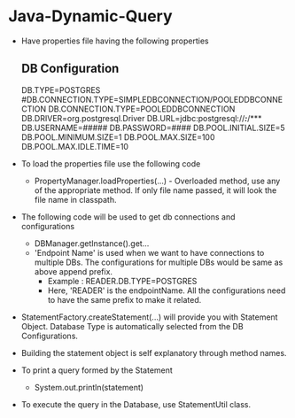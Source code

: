 # Java-Dynamic-Query

- Have properties file having the following properties

	## DB Configuration
	DB.TYPE=POSTGRES
	#DB.CONNECTION.TYPE=SIMPLEDBCONNECTION/POOLEDDBCONNECTION
	DB.CONNECTION.TYPE=POOLEDDBCONNECTION
	DB.DRIVER=org.postgresql.Driver
	DB.URL=jdbc:postgresql://***:***/***
	DB.USERNAME=#####
	DB.PASSWORD=####
	DB.POOL.INITIAL.SIZE=5
	DB.POOL.MINIMUM.SIZE=1
	DB.POOL.MAX.SIZE=100
	DB.POOL.MAX.IDLE.TIME=10

- To load the properties file use the following code
	- PropertyManager.loadProperties(...) - Overloaded method, use any of the appropriate method. If only file name passed, it will look the file name in classpath.

- The following code will be used to get db connections and configurations
	- DBManager.getInstance().get...
	- 'Endpoint Name' is used when we want to have connections to multiple DBs. The configurations for multiple DBs would be same as above append prefix.
		- Example : READER.DB.TYPE=POSTGRES
		- Here, 'READER' is the endpointName. All the configurations need to have the same prefix to make it related.

- StatementFactory.createStatement(...) will provide you with Statement Object. Database Type is automatically selected from the DB Configurations.
- Building the statement object is self explanatory through method names.
- To print a query formed by the Statement
	- System.out.println(statement)
- To execute the query in the Database, use StatementUtil class.
